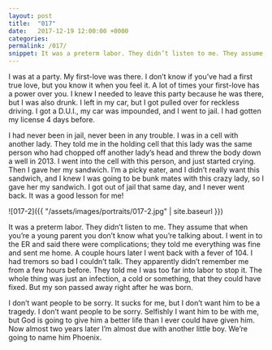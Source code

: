 ```yaml
---
layout: post
title:  "017"
date:   2017-12-19 12:00:00 +0000
categories: 
permalink: /017/
snippet: It was a preterm labor. They didn’t listen to me. They assume that when you’re a young parent you don’t know what you’re talking about.
---
```


I was at a party. My first-love was there. I don’t know if you’ve had a first true love, but you know it when you feel it. A lot of times your first-love has a power over you. I knew I needed to leave this party because he was there, but I was also drunk. I left in my car, but I got pulled over for reckless driving. I got a D.U.I., my car was impounded, and I went to jail. I had gotten my license 4 days before.

I had never been in jail, never been in any trouble. I was in a cell with another lady. They told me in the holding cell that this lady was the same person who had chopped off another lady’s head and threw the body down a well in 2013. I went into the cell with this person, and just started crying. Then I gave her my sandwich. I’m a picky eater, and I didn’t really want this sandwich, and I knew I was going to be bunk mates with this crazy lady, so I gave her my sandwich. I got out of jail that same day, and I never went back. It was a good lesson for me! 

![017-2]({{ "/assets/images/portraits/017-2.jpg" | site.baseurl }})

It was a preterm labor. They didn’t listen to me. They assume that when you’re a young parent you don’t know what you’re talking about. I went in to the ER and said there were complications; they told me everything was fine and sent me home. A couple hours later I went back with a fever of 104. I had tremors so bad I couldn’t talk. They apparently didn’t remember me from a few hours before. They told me I was too far into labor to stop it. The whole thing was just an infection, a cold or something, that they could have fixed. But my son passed away right after he was born. 

I don’t want people to be sorry. It sucks for me, but I don’t want him to be a tragedy. I don’t want people to be sorry. Selfishly I want him to be with me, but God is going to give him a better life than I ever could have given him. 
Now almost two years later I’m almost due with another little boy. We’re going to name him Phoenix. 
